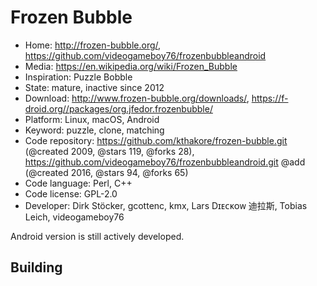 # Frozen Bubble

- Home: http://frozen-bubble.org/, https://github.com/videogameboy76/frozenbubbleandroid
- Media: https://en.wikipedia.org/wiki/Frozen_Bubble
- Inspiration: Puzzle Bobble
- State: mature, inactive since 2012
- Download: http://www.frozen-bubble.org/downloads/, https://f-droid.org//packages/org.jfedor.frozenbubble/
- Platform: Linux, macOS, Android
- Keyword: puzzle, clone, matching
- Code repository: https://github.com/kthakore/frozen-bubble.git (@created 2009, @stars 119, @forks 28), https://github.com/videogameboy76/frozenbubbleandroid.git @add (@created 2016, @stars 94, @forks 65)
- Code language: Perl, C++
- Code license: GPL-2.0
- Developer: Dirk Stöcker, gcottenc, kmx, Lars Dɪᴇᴄᴋᴏᴡ 迪拉斯, Tobias Leich, videogameboy76

Android version is still actively developed.

## Building
